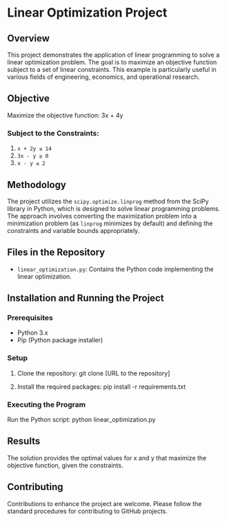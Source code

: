# Linear Optimization Project

## Overview
This project demonstrates the application of linear programming to solve a linear optimization problem. The goal is to maximize an objective function subject to a set of linear constraints. This example is particularly useful in various fields of engineering, economics, and operational research.

## Objective
Maximize the objective function:
3x + 4y


### Subject to the Constraints:
1. `x + 2y ≤ 14`
2. `3x - y ≥ 0`
3. `x - y ≤ 2`

## Methodology
The project utilizes the `scipy.optimize.linprog` method from the SciPy library in Python, which is designed to solve linear programming problems. The approach involves converting the maximization problem into a minimization problem (as `linprog` minimizes by default) and defining the constraints and variable bounds appropriately.

## Files in the Repository

- `linear_optimization.py`: Contains the Python code implementing the linear optimization.

## Installation and Running the Project

### Prerequisites
- Python 3.x
- Pip (Python package installer)

### Setup
1. Clone the repository:
git clone [URL to the repository]

2. Install the required packages:
pip install -r requirements.txt


### Executing the Program
Run the Python script:
python linear_optimization.py


## Results
The solution provides the optimal values for x and y that maximize the objective function, given the constraints.

## Contributing
Contributions to enhance the project are welcome. Please follow the standard procedures for contributing to GitHub projects.
